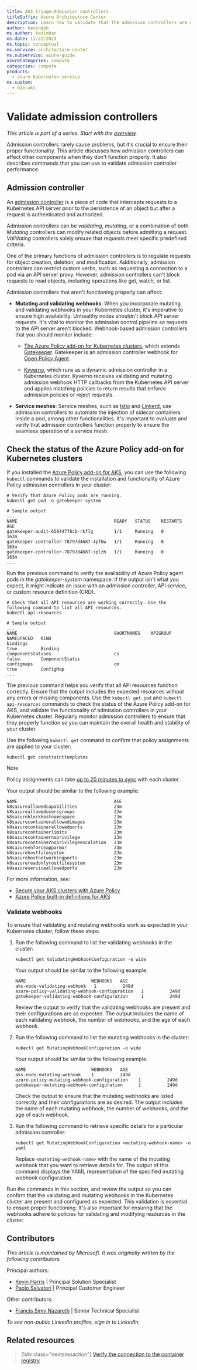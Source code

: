 ```yaml
---
title: AKS triage—Admission controllers
titleSuffix: Azure Architecture Center
description: Learn how to validate that the admission controllers are working as expected. This step is part of the triage practices for AKS clusters.
author: kevingbb
ms.author: kevinhar
ms.date: 11/22/2023
ms.topic: conceptual
ms.service: architecture-center
ms.subservice: azure-guide
azureCategories: compute
categories: compute
products:
  - azure-kubernetes-service
ms.custom:
  - e2e-aks
---
```


# Validate admission controllers

*This article is part of a series. Start with the [overview](aks-triage-practices.md).*

Admission controllers rarely cause problems, but it's crucial to ensure their proper functionality. This article discusses how admission controllers can affect other components when they don't function properly. It also describes commands that you can use to validate admission controller performance.

## Admission controller

An [admission controller](https://kubernetes.io/docs/reference/access-authn-authz/admission-controllers) is a piece of code that intercepts requests to a Kubernetes API server prior to the persistence of an object but after a request is authenticated and authorized.

Admission controllers can be *validating*, *mutating*, or a combination of both. *Mutating* controllers can modify related objects before admitting a request. *Validating* controllers solely ensure that requests meet specific predefined criteria.

One of the primary functions of admission controllers is to regulate requests for object creation, deletion, and modification. Additionally, admission controllers can restrict custom verbs, such as requesting a connection to a pod via an API server proxy. However, admission controllers can't block requests to read objects, including operations like get, watch, or list.

Admission controllers that aren't functioning properly can affect:

- **Mutating and validating webhooks**: When you incorporate mutating and validating webhooks in your Kubernetes cluster, it's imperative to ensure high availability. Unhealthy nodes shouldn't block API server requests. It's vital to monitor the admission control pipeline so requests to the API server aren't blocked. Webhook-based admission controllers that you should monitor include:  

  - [The Azure Policy add-on for Kubernetes clusters](/azure/governance/policy/concepts/policy-for-kubernetes), which extends [Gatekeeper](https://open-policy-agent.github.io/gatekeeper). Gatekeeper is an admission controller webhook for [Open Policy Agent](https://www.openpolicyagent.org).
  
  - [Kyverno](https://kyverno.io), which runs as a dynamic admission controller in a Kubernetes cluster. Kyverno receives validating and mutating admission webhook HTTP callbacks from the Kubernetes API server and applies matching policies to return results that enforce admission policies or reject requests.
- **Service meshes**: Service meshes, such as [Istio](https://istio.io) and [Linkerd](https://linkerd.io), use admission controllers to automate the injection of sidecar containers inside a pod, among other functionalities. It's important to evaluate and verify that admission controllers function properly to ensure the seamless operation of a service mesh.

## Check the status of the Azure Policy add-on for Kubernetes clusters

If you installed the [Azure Policy add-on for AKS](/azure/governance/policy/concepts/policy-for-kubernetes), you can use the following `kubectl` commands to validate the installation and functionality of Azure Policy admission controllers in your cluster:

```console
# Verify that Azure Policy pods are running.
kubectl get pod -n gatekeeper-system

# Sample output
...
NAME                                     READY   STATUS    RESTARTS   AGE
gatekeeper-audit-65844778cb-rkflg        1/1     Running   0          163m
gatekeeper-controller-78797d4687-4pf6w   1/1     Running   0          163m
gatekeeper-controller-78797d4687-splzh   1/1     Running   0          163m
...
```

Run the previous command to verify the availability of Azure Policy agent pods in the *gatekeeper-system* namespace. If the output isn't what you expect, it might indicate an issue with an admission controller, API service, or custom resource definition (CRD).

```console
# Check that all API resources are working correctly. Use the following command to list all API resources.
kubectl api-resources

# Sample output
...
NAME                                     SHORTNAMES    APIGROUP                       NAMESPACED   KIND
bindings                                                                              true         Binding
componentstatuses                        cs                                           false        ComponentStatus
configmaps                               cm                                           true         ConfigMap
...
```

The previous command helps you verify that all API resources function correctly. Ensure that the output includes the expected resources without any errors or missing components. Use the `kubectl get pod` and `kubectl api-resources` commands to check the status of the Azure Policy add-on for AKS, and validate the functionality of admission controllers in your Kubernetes cluster. Regularly monitor admission controllers to ensure that they properly function so you can maintain the overall health and stability of your cluster.

Use the following `kubectl get` command to confirm that policy assignments are applied to your cluster:

```console
kubectl get constrainttemplates
```

> [!NOTE]
> Policy assignments can take [up to 20 minutes to sync](/azure/governance/policy/concepts/policy-for-kubernetes#assign-a-policy-definition) with each cluster.

Your output should be similar to the following example:

```output
NAME                                     AGE
k8sazureallowedcapabilities              23m
k8sazureallowedusersgroups               23m
k8sazureblockhostnamespace               23m
k8sazurecontainerallowedimages           23m
k8sazurecontainerallowedports            23m
k8sazurecontainerlimits                  23m
k8sazurecontainernoprivilege             23m
k8sazurecontainernoprivilegeescalation   23m
k8sazureenforceapparmor                  23m
k8sazurehostfilesystem                   23m
k8sazurehostnetworkingports              23m
k8sazurereadonlyrootfilesystem           23m
k8sazureserviceallowedports              23m
```

For more information, see:

- [Secure your AKS clusters with Azure Policy](/azure/aks/use-azure-policy)
- [Azure Policy built-in definitions for AKS](/azure/aks/policy-reference)

### Validate webhooks

To ensure that validating and mutating webhooks work as expected in your Kubernetes cluster, follow these steps.

1. Run the following command to list the validating webhooks in the cluster:

   ```console
   kubectl get ValidatingWebhookConfiguration -o wide
   ```

   Your output should be similar to the following example:

   ```output
   NAME                         WEBHOOKS   AGE
   aks-node-validating-webhook   1          249d
   azure-policy-validating-webhook-configuration   1          249d
   gatekeeper-validating-webhook-configuration     1          249d
   ```

   Review the output to verify that the validating webhooks are present and their configurations are as expected. The output includes the name of each validating webhook, the number of webhooks, and the age of each webhook.

1. Run the following command to list the mutating webhooks in the cluster:

   ```console
   kubectl get MutatingWebhookConfiguration -o wide
   ```

   Your output should be similar to the following example:

   ```output
   NAME                         WEBHOOKS   AGE
   aks-node-mutating-webhook    1          249d
   azure-policy-mutating-webhook-configuration    1          249d
   gatekeeper-mutating-webhook-configuration      1          249d
   ```

   Check the output to ensure that the mutating webhooks are listed correctly and their configurations are as desired. The output includes the name of each mutating webhook, the number of webhooks, and the age of each webhook.

1. Run the following command to retrieve specific details for a particular admission controller:

   ```console
   kubectl get MutatingWebhookConfiguration <mutating-webhook-name> -o yaml
   ```

   Replace `<mutating-webhook-name>` with the name of the mutating webhook that you want to retrieve details for. The output of this command displays the YAML representation of the specified mutating webhook configuration.

Run the commands in this section, and review the output so you can confirm that the validating and mutating webhooks in the Kubernetes cluster are present and configured as expected. This validation is essential to ensure proper functioning. It's also important for ensuring that the webhooks adhere to policies for validating and modifying resources in the cluster.

## Contributors

*This article is maintained by Microsoft. It was originally written by the following contributors.*

Principal authors:

- [Kevin Harris](https://www.linkedin.com/in/kevbhar) | Principal Solution Specialist
- [Paolo Salvatori](https://www.linkedin.com/in/paolo-salvatori) | Principal Customer Engineer

Other contributors:

- [Francis Simy Nazareth](https://www.linkedin.com/in/francis-simy-nazereth-971440a) | Senior Technical Specialist

*To see non-public LinkedIn profiles, sign in to LinkedIn.*

## Related resources

> [!div class="nextstepaction"]
> [Verify the connection to the container registry](aks-triage-container-registry.md)
